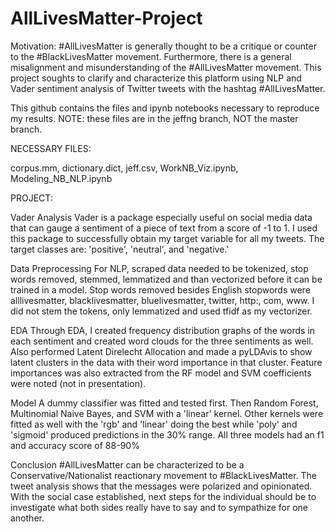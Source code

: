 # AllLivesMatter-Project

Motivation: #AllLivesMatter is generally thought to be a critique or counter to the #BlackLivesMatter movement. Furthermore, there is a general misalignment and misunderstanding of the #AllLivesMatter movement. This project soughts to clarify and characterize this platform using NLP and Vader sentiment analysis of Twitter tweets with the hashtag #AllLivesMatter.

This github contains the files and ipynb notebooks necessary to reproduce my results. NOTE: these files are in the jeffng branch, NOT the master branch.

NECESSARY FILES:

corpus.mm, dictionary.dict, jeff.csv, WorkNB_Viz.ipynb, Modeling_NB_NLP.ipynb

PROJECT:

Vader Analysis Vader is a package especially useful on social media data that can gauge a sentiment of a piece of text from a score of -1 to 1. I used this package to successfully obtain my target variable for all my tweets. The target classes are: 'positive', 'neutral', and 'negative.'

Data Preprocessing For NLP, scraped data needed to be tokenized, stop words removed, stemmed, lemmatized and than vectorized before it can be trained in a model. Stop words removed besides English stopwords were alllivesmatter, blacklivesmatter, bluelivesmatter, twitter, http:, com, www. I did not stem the tokens, only lemmatized and used tfidf as my vectorizer.

EDA Through EDA, I created frequency distribution graphs of the words in each sentiment and created word clouds for the three sentiments as well. Also performed Latent Direlecht Allocation and made a pyLDAvis to show latent clusters in the data with their word importance in that cluster. Feature importances was also extracted from the RF model and SVM coefficients were noted (not in presentation).

Model A dummy classifier was fitted and tested first. Then Random Forest, Multinomial Naive Bayes, and SVM with a 'linear' kernel. Other kernels were fitted as well with the 'rgb' and 'linear' doing the best while 'poly' and 'sigmoid' produced predictions in the 30% range. All three models had an f1 and accuracy score of 88-90%

Conclusion #AllLivesMatter can be characterized to be a Conservative/Nationalist reactionary movement to #BlackLivesMatter. The tweet analysis shows that the messages were polarized and opinionated. With the social case established, next steps for the individual should be to investigate what both sides really have to say and to sympathize for one another.
